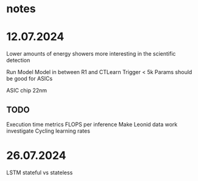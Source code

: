 # notes
# 12.07.2024
Lower amounts of energy showers more interesting in the scientific detection

Run Model Model in between R1 and CTLearn Trigger
< 5k Params should be good for ASICs 

ASIC chip 22nm

## TODO 
Execution time metrics
FLOPS per inference
Make Leonid data work
investigate Cycling learning rates

# 26.07.2024

LSTM stateful vs stateless
